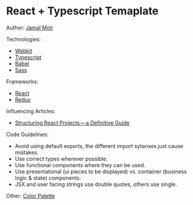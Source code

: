 # React + Typescript Temaplate

Author: [Jamal Moir](https://github.com/jamalmoir/)

Technologies:
- [Webkit](https://webkit.org/)
- [Typescript](https://www.typescriptlang.org/)
- [Babel](https://babeljs.io/)
- [Sass](https://sass-lang.com)

Frameworks:
- [React](https://reactjs.org/)
- [Redux](https://redux.js.org/)

Influencing Articles:
- [Structuring React Projects — a Definitive Guide](https://blog.bitsrc.io/structuring-a-react-project-a-definitive-guide-ac9a754df5eb)

Code Guidelines:
- Avoid using default exports, the different import sytanxes just cause mistakes.
- Use correct types wherever possible.
- Use functional components where they can be used.
- Use presentational (ui pieces to be displayed) vs. container (business logic & state) components.
- JSX and user facing strings use double quotes, others use single.

Other:
[Color Palette](https://avemateiu.com/color-palettes/color-palette-107/)